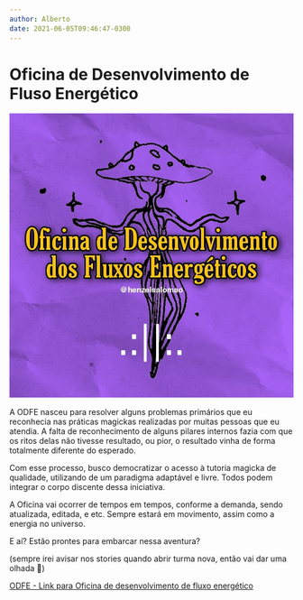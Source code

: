 ```yaml
---
author: Alberto
date: 2021-06-05T09:46:47-0300
---
```


# Oficina de Desenvolvimento de Fluso Energético

![ODFE - Oficina de desenvolvimento de Fluxo energético](/image/posts/odfe.jpg)

A ODFE nasceu para resolver alguns problemas primários que eu reconhecia nas práticas magickas realizadas por muitas pessoas que eu atendia. A falta de reconhecimento de alguns pilares internos fazia com que os ritos delas não tivesse resultado, ou pior, o resultado vinha de forma totalmente diferente do esperado.

Com esse processo, busco democratizar o acesso à tutoria magicka de qualidade, utilizando de um paradigma adaptável e livre. Todos podem integrar o corpo discente dessa iniciativa.

A Oficina vai ocorrer de tempos em tempos, conforme a demanda, sendo atualizada, editada, e etc. Sempre estará em movimento, assim como a energia no universo.

E aí? Estão prontes para embarcar nessa aventura?

(sempre irei avisar nos stories quando abrir turma nova, então vai dar uma olhada 👀)

[ODFE - Link para Oficina de desenvolvimento de fluxo energético](https://www.instagram.com/p/CPYwNownGMC/?utm_source=ig_web_button_share_sheet)